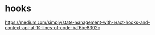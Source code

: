 # hooks

https://medium.com/simply/state-management-with-react-hooks-and-context-api-at-10-lines-of-code-baf6be8302c

